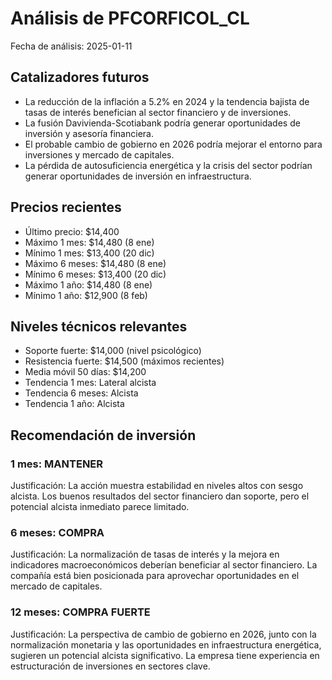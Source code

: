 # Análisis de PFCORFICOL_CL
Fecha de análisis: 2025-01-11

## Catalizadores futuros
- La reducción de la inflación a 5.2% en 2024 y la tendencia bajista de tasas de interés benefician al sector financiero y de inversiones.
- La fusión Davivienda-Scotiabank podría generar oportunidades de inversión y asesoría financiera.
- El probable cambio de gobierno en 2026 podría mejorar el entorno para inversiones y mercado de capitales.
- La pérdida de autosuficiencia energética y la crisis del sector podrían generar oportunidades de inversión en infraestructura.

## Precios recientes
- Último precio: $14,400
- Máximo 1 mes: $14,480 (8 ene)
- Mínimo 1 mes: $13,400 (20 dic)
- Máximo 6 meses: $14,480 (8 ene)
- Mínimo 6 meses: $13,400 (20 dic)
- Máximo 1 año: $14,480 (8 ene)
- Mínimo 1 año: $12,900 (8 feb)

## Niveles técnicos relevantes
- Soporte fuerte: $14,000 (nivel psicológico)
- Resistencia fuerte: $14,500 (máximos recientes)
- Media móvil 50 días: $14,200
- Tendencia 1 mes: Lateral alcista
- Tendencia 6 meses: Alcista
- Tendencia 1 año: Alcista

## Recomendación de inversión

### 1 mes: MANTENER
Justificación: La acción muestra estabilidad en niveles altos con sesgo alcista. Los buenos resultados del sector financiero dan soporte, pero el potencial alcista inmediato parece limitado.

### 6 meses: COMPRA
Justificación: La normalización de tasas de interés y la mejora en indicadores macroeconómicos deberían beneficiar al sector financiero. La compañía está bien posicionada para aprovechar oportunidades en el mercado de capitales.

### 12 meses: COMPRA FUERTE
Justificación: La perspectiva de cambio de gobierno en 2026, junto con la normalización monetaria y las oportunidades en infraestructura energética, sugieren un potencial alcista significativo. La empresa tiene experiencia en estructuración de inversiones en sectores clave.
